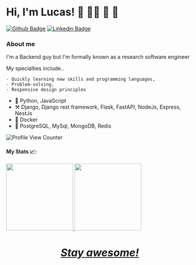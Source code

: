 # Hi, I'm Lucas! :purple_heart: :man_technologist: :dragon: 🦆

[![Github Badge](https://img.shields.io/badge/-Github-000?style=flat-square&logo=Github&logoColor=white&link=https://github.com/lucaslima18)](https://github.com/lucaslima18)
[![Linkedin Badge](https://img.shields.io/badge/-LinkedIn-blue?style=flat-square&logo=Linkedin&logoColor=white&link=https://www.linkedin.com/in/wilson-m-bba835141/)](https://www.linkedin.com/in/lucas-amorim-de-lima-ara%C3%BAjo-b09691173/)

### About me
I'm a Backend guy but I'm formally known as a research software engineer 

My specialties include..

    - Quickly learning new skills and programming languages,
    - Problem-solving,
    - Responsive design principles

- :scroll: Python, JavaScript
- :hammer_and_pick: Django, Django rest framework, Flask, FastAPI, NodeJs, Express, NestJs
- :wrench: Docker
- :wrench: PostgreSQL, MySql, MongoDB, Redis

![Profile View Counter](https://komarev.com/ghpvc/?username=lucaslima18)

#### My Stats :chart_with_upwards_trend::
<div>
  <a href="https://github.com/lucaslima18">
  <img height="180em" src="https://github-readme-stats.vercel.app/api?username=lucaslima18&show_icons=true&theme=dark&include_all_commits=true&count_private=true"/> 
  <img height="180em" src="https://github-readme-stats.vercel.app/api/top-langs/?username=lucaslima18&layout=compact&langs_count=7&theme=dark"/>
</div>
<h1 align='center'><i>Stay awesome!</i></h1>
